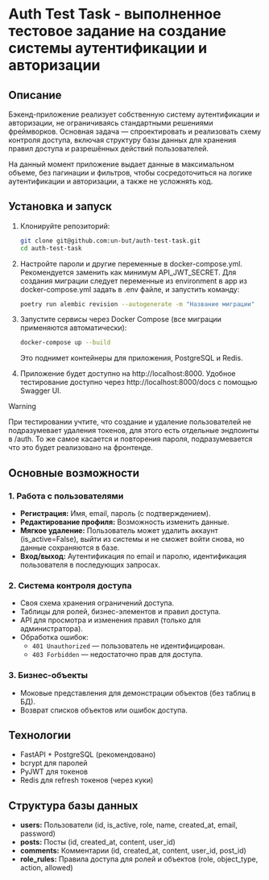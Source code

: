 # Auth Test Task - выполненное тестовое задание на создание системы аутентификации и авторизации

## Описание

Бэкенд-приложение реализует собственную систему аутентификации и авторизации, не ограничиваясь стандартными решениями фреймворков. Основная задача — спроектировать и реализовать схему контроля доступа, включая структуру базы данных для хранения правил доступа и разрешённых действий пользователей.

На данный момент приложение выдает данные в максимальном объеме, без пагинации и фильтров, чтобы сосредоточиться на логике аутентификации и авторизации, а также не усложнять код.

## Установка и запуск

1. Клонируйте репозиторий:
   ```bash
   git clone git@github.com:un-but/auth-test-task.git
   cd auth-test-task
   ```

2. Настройте пароли и другие переменные в docker-compose.yml.
   Рекомендуется заменить как минимум API_JWT_SECRET.
   Для создания миграции следует переменные из environment в app из docker-compose.yml задать в .env файле,
   и запустить команду:
   ```bash
   poetry run alembic revision --autogenerate -m "Название миграции"
   ```

2. Запустите сервисы через Docker Compose (все миграции применяются автоматически):
   ```bash
   docker-compose up --build
   ```

   Это поднимет контейнеры для приложения, PostgreSQL и Redis.

3. Приложение будет доступно на http://localhost:8000.
   Удобное тестирование доступно через http://localhost:8000/docs с помощью Swagger UI.

> [!WARNING]
> При тестировании учтите, что создание и удаление пользователей не подразумевает удаления токенов,
> для этого есть отдельные эндпоинты в /auth.
> То же самое касается и повторения пароля, подразумевается что это будет реализовано на фронтенде.

## Основные возможности

### 1. Работа с пользователями

- **Регистрация:** Имя, email, пароль (с подтверждением).
- **Редактирование профиля:** Возможность изменить данные.
- **Мягкое удаление:** Пользователь может удалить аккаунт (is_active=False), выйти из системы и не сможет войти снова, но данные сохраняются в базе.
- **Вход/выход:** Аутентификация по email и паролю, идентификация пользователя в последующих запросах.

### 2. Система контроля доступа

- Своя схема хранения ограничений доступа.
- Таблицы для ролей, бизнес-элементов и правил доступа.
- API для просмотра и изменения правил (только для администратора).
- Обработка ошибок:
  - `401 Unauthorized` — пользователь не идентифицирован.
  - `403 Forbidden` — недостаточно прав для доступа.

### 3. Бизнес-объекты

- Моковые представления для демонстрации объектов (без таблиц в БД).
- Возврат списков объектов или ошибок доступа.

## Технологии

- FastAPI + PostgreSQL (рекомендовано)
- bcrypt для паролей
- PyJWT для токенов
- Redis для refresh токенов (через куки)

## Структура базы данных

- **users:** Пользователи (id, is_active, role, name, created_at, email, password)
- **posts:** Посты (id, created_at, content, user_id)
- **comments:** Комментарии (id, created_at, content, user_id, post_id)
- **role_rules:** Правила доступа для ролей и объектов (role, object_type, action, allowed)
